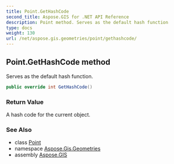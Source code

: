 ```yaml
---
title: Point.GetHashCode
second_title: Aspose.GIS for .NET API Reference
description: Point method. Serves as the default hash function
type: docs
weight: 130
url: /net/aspose.gis.geometries/point/gethashcode/
---
```

## Point.GetHashCode method

Serves as the default hash function.

```csharp
public override int GetHashCode()
```

### Return Value

A hash code for the current object.

### See Also

* class [Point](../)
* namespace [Aspose.Gis.Geometries](../../point/)
* assembly [Aspose.GIS](../../../)


